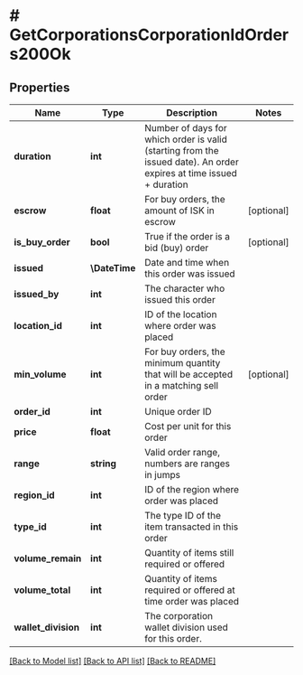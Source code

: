 # # GetCorporationsCorporationIdOrders200Ok

## Properties

Name | Type | Description | Notes
------------ | ------------- | ------------- | -------------
**duration** | **int** | Number of days for which order is valid (starting from the issued date). An order expires at time issued + duration |
**escrow** | **float** | For buy orders, the amount of ISK in escrow | [optional]
**is_buy_order** | **bool** | True if the order is a bid (buy) order | [optional]
**issued** | **\DateTime** | Date and time when this order was issued |
**issued_by** | **int** | The character who issued this order |
**location_id** | **int** | ID of the location where order was placed |
**min_volume** | **int** | For buy orders, the minimum quantity that will be accepted in a matching sell order | [optional]
**order_id** | **int** | Unique order ID |
**price** | **float** | Cost per unit for this order |
**range** | **string** | Valid order range, numbers are ranges in jumps |
**region_id** | **int** | ID of the region where order was placed |
**type_id** | **int** | The type ID of the item transacted in this order |
**volume_remain** | **int** | Quantity of items still required or offered |
**volume_total** | **int** | Quantity of items required or offered at time order was placed |
**wallet_division** | **int** | The corporation wallet division used for this order. |

[[Back to Model list]](../../README.md#models) [[Back to API list]](../../README.md#endpoints) [[Back to README]](../../README.md)
